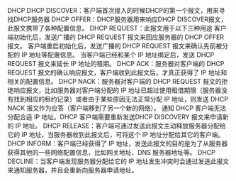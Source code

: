 DHCP
DHCP DISCOVER：客户端首次接入的时候DHCP的第一个报文，用来寻找DHCP服务器
DHCP OFFER：DHCP服务器用来响应DHCP DISCOVER报文，此报文携带了各种配置信息。
DHCP REQUEST：此报文用于以下三种用途
客户端初始化后，发送广播的 DHCP REQUEST 报文来回应服务器的 DHCP OFFER 报文。
客户端重启初始化后，发送广播的 DHCP REQUEST 报文来确认先前被分配的 IP 地址等配置信息。
当客户端已经和某个 IP 地址绑定后，发送 DHCP REQUEST 报文来延长 IP 地址的租期。
DHCP ACK：服务器对客户端的 DHCP REQUEST 报文的确认响应报文，客户端收到此报文后，才真正获得了 IP 地址和相关的配置信息。
DHCP NACK：服务器对客户端的 DHCP REQUEST 报文的拒绝响应报文，比如服务器对客户端分配的 IP 地址已超过使用租借期限（服务器没有找到相应的租约记录）或者由于某些原因无法正常分配 IP 地址，则发送 DHCP NACK 报文作为应答（客户端移到了另一个新的网络）。
通知 DHCP 客户端无法分配合适 IP 地址。DHCP 客户端需要重新发送DHCP DISCOVERY 报文来申请新的 IP 地址。
DHCP RELEASE：客户端可通过发送此报文主动释放服务器分配给它的 IP 地址，当服务器收到此报文后，可将这个 IP 地址分配给其它的客户端。
DHCP INFORM：客户端已经获得了 IP 地址，发送此报文的目的是为了从服务器获得其他的一些网络配置信息，比如网关地址、DNS 服务器地址等。
DHCP DECLINE：当客户端发现服务器分配给它的 IP 地址发生冲突时会通过发送此报文来通知服务器，并且会重新向服务器申请地址。